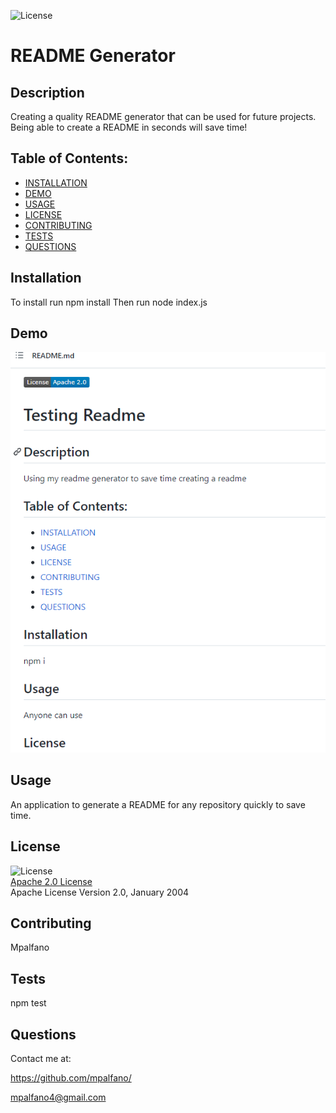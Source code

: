 
  ![License](https://img.shields.io/badge/License-Apache_2.0-blue.svg)
  # README Generator

  ## Description
  Creating a quality README generator that can be used for future projects. Being able to create a README in seconds will save time!

  ## Table of Contents:
  * [INSTALLATION](#installation)  
  * [DEMO](#demo)  
  * [USAGE](#usage)
  * [LICENSE](#license)  
  * [CONTRIBUTING](#contributing) 
  * [TESTS](#tests)  
  * [QUESTIONS](#questions)  

  ## Installation

  To install run npm install
  Then run node index.js

  ## Demo

  ![README demo](/assets/demo.png)

  ## Usage

  An application to generate a README for any repository quickly to save time.

  ## License

  ![License](https://img.shields.io/badge/License-Apache_2.0-blue.svg)  
  [Apache 2.0 License](https://opensource.org/licenses/Apache-2.0)  
  Apache License
      Version 2.0, January 2004

  ## Contributing

  Mpalfano

  ## Tests

  npm test

  ## Questions
  
  Contact me at:

  https://github.com/mpalfano/  

  mpalfano4@gmail.com

